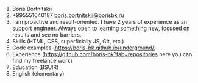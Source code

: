 1. Boris Bortnitskii
2. +995551040187
    boris.bortnitskii@borisbk.ru	
3. I am proactive and result-oriented. I have 2 years of experience as an
support engineer. Always open to learning something new, focused on results and see no barriers.
4. Skills (HTML, CSS, superficially JS, Git, etc.)
5. Code examples (https://boris-bk.github.io/underground/)
6. Experience (https://github.com/boris-bk?tab=repositories here you can find my freelance work)
7. Education (BSUIR)
8. English (elementary)

